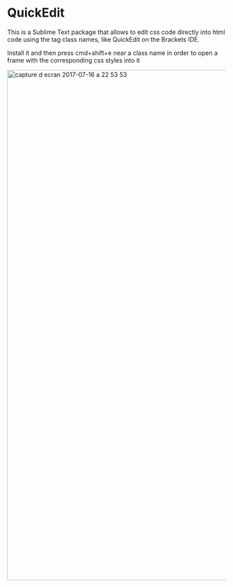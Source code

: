 # QuickEdit
This is a Sublime Text package that allows to edit css code directly into html code using the tag class names, like QuickEdit on the Brackets IDE.

Install it and then press cmd+shift+e near a class name in order to open a frame with the corresponding css styles into it

<img width="1175" alt="capture d ecran 2017-07-16 a 22 53 53" src="https://user-images.githubusercontent.com/18115514/28253184-dd46559c-6aa0-11e7-996e-5fd3bb5bdd0e.png">
